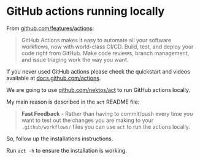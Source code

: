 # GitHub actions running locally

From [github.com/features/actions](https://github.com/features/actions):

> GitHub Actions makes it easy to automate all your software workflows, now 
with world-class CI/CD. Build, test, and deploy your code right from GitHub.
Make code reviews, branch management, and issue triaging work the way you want.

If you never used GitHub actions please check the quickstart and videos 
available at [docs.github.com/actions](https://docs.github.com/actions).

We are going to use [github.com/nektos/act](https://github.com/nektos/act) to
run GitHub actions locally.

My main reason is described in the `act` README file:

> __Fast Feedback__ - Rather than having to commit/push every time you want to 
test out the changes you are making to your `.github/workflows/` files you can
use `act` to run the actions locally.

So, follow up the installations instructions.

Run `act -h` to ensure the installation is working.